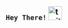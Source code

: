 ## `Hey There!` <img src="https://media0.giphy.com/media/ES4Vcv8zWfIt2/giphy.gif?cid=ecf05e47irwnqr32a4y8j0lagx8zj58vhn9p11bijbo1i1zz&rid=giphy.gif" alt="twitter" width="36" height="36"/>

<!--
**treramey/treramey** is a ✨ _special_ ✨ repository because its `README.md` (this file) appears on your GitHub profile.

Here are some ideas to get you started:

- 🔭 I’m currently working on ...
- 🌱 I’m currently learning ...
- 👯 I’m looking to collaborate on ...
- 🤔 I’m looking for help with ...
- 💬 Ask me about ...
- 📫 How to reach me: ...
- 😄 Pronouns: ...
- ⚡ Fun fact: ...
-->
